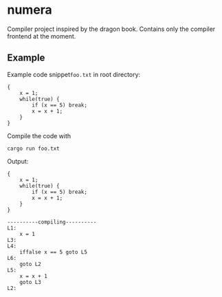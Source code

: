 # numera
Compiler project inspired by the dragon book. Contains only the compiler frontend at the moment.
## Example
Example code snippet`foo.txt` in root directory:
```
{
    x = 1;
    while(true) {
        if (x == 5) break;
        x = x + 1;
    }
}
```
Compile the code with
```
cargo run foo.txt
```
Output:
```
{
    x = 1;
    while(true) {
        if (x == 5) break;
        x = x + 1;
    }
}

----------compiling----------
L1:
	x = 1
L3:
L4:
	iffalse x == 5 goto L5
L6:
	goto L2
L5:
	x = x + 1
	goto L3
L2:

```
